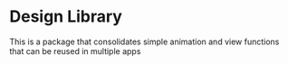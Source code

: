 # Design Library

This is a package that consolidates simple animation and view functions that can be reused in multiple apps
